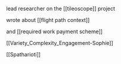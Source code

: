 lead researcher on the [[tileoscope]] project

wrote about [[flight path context]]

and [[required work payment scheme]]

[[Variety_Complexity_Engagement-Sophie]]

[[Spatharioti]]

